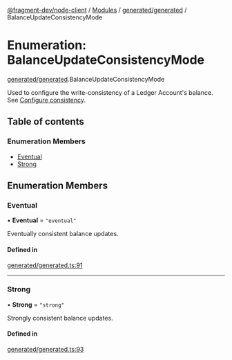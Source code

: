 [@fragment-dev/node-client](../README.md) / [Modules](../modules.md) / [generated/generated](../modules/generated_generated.md) / BalanceUpdateConsistencyMode

# Enumeration: BalanceUpdateConsistencyMode

[generated/generated](../modules/generated_generated.md).BalanceUpdateConsistencyMode

Used to configure the write-consistency of a Ledger Account's balance.
See [Configure consistency](https://fragment.dev/docs#configure-consistency).

## Table of contents

### Enumeration Members

- [Eventual](generated_generated.BalanceUpdateConsistencyMode.md#eventual)
- [Strong](generated_generated.BalanceUpdateConsistencyMode.md#strong)

## Enumeration Members

### Eventual

• **Eventual** = ``"eventual"``

Eventually consistent balance updates.

#### Defined in

[generated/generated.ts:91](https://github.com/fragment-dev/fragment-node/blob/d9b3e3dab3bfd13099e0fa6fa53b21a517c92a9c/generated/generated.ts#L91)

___

### Strong

• **Strong** = ``"strong"``

Strongly consistent balance updates.

#### Defined in

[generated/generated.ts:93](https://github.com/fragment-dev/fragment-node/blob/d9b3e3dab3bfd13099e0fa6fa53b21a517c92a9c/generated/generated.ts#L93)
